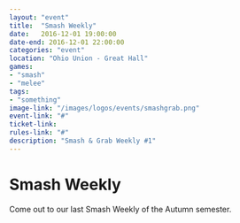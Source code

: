 ```yaml
---
layout: "event"
title:  "Smash Weekly"
date:   2016-12-01 19:00:00
date-end: 2016-12-01 22:00:00
categories: "event"
location: "Ohio Union - Great Hall"
games:
- "smash"
- "melee"
tags:
- "something"
image-link: "/images/logos/events/smashgrab.png"
event-link: "#"
ticket-link:
rules-link: "#"
description: "Smash & Grab Weekly #1"
---
```

# Smash Weekly

Come out to our last Smash Weekly of the Autumn semester.  
